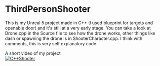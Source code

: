 # ThirdPersonShooter
This is my Unreal 5 project made in C++ (I used blueprint for targets and openable door) and it's still at a very early stage. You can take a look at Drone.cpp in the Source file to see how the drone works, other things like dash or spawning the drone is in ShooterCharacter.cpp. I think with comments, this is very self explanatory code. </br>
















A short video of my project </br>
[![C++Shooter](https://i.ytimg.com/vi/3Jk3Xcf-ZvY/hqdefault.jpg)](https://www.youtube.com/embed/3Jk3Xcf-ZvY)


